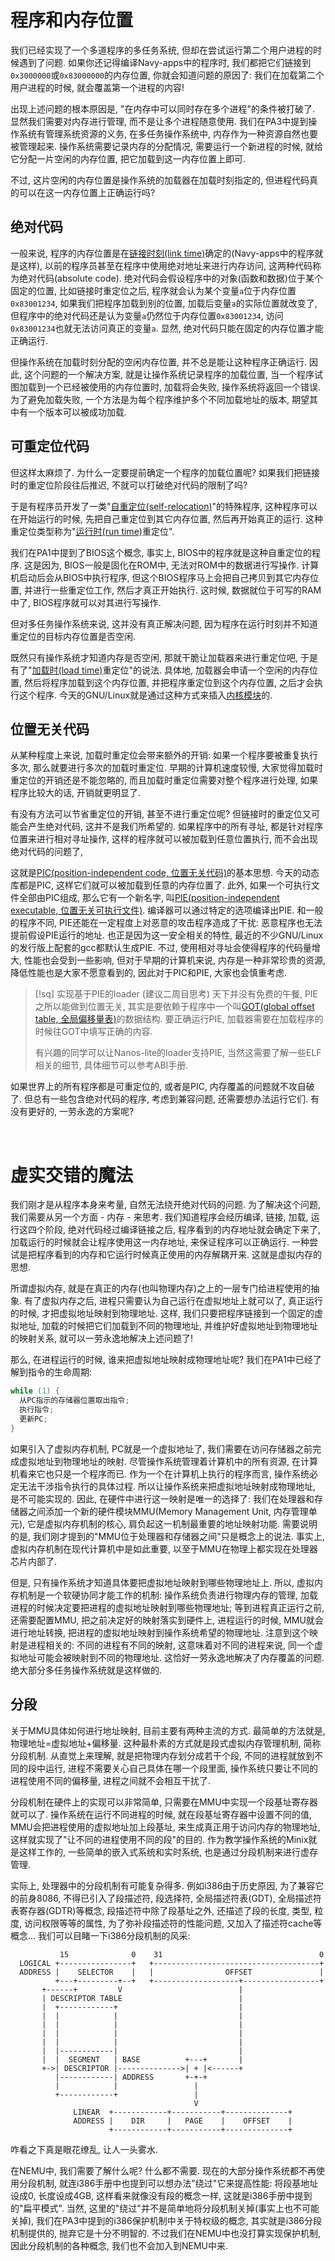 # 程序和内存位置

我们已经实现了一个多道程序的多任务系统, 但却在尝试运行第二个用户进程的时候遇到了问题. 如果你还记得编译Navy-apps中的程序时, 我们都把它们链接到`0x3000000`或`0x83000000`的内存位置, 你就会知道问题的原因了: 我们在加载第二个用户进程的时候, 就会覆盖第一个进程的内容!

出现上述问题的根本原因是, "在内存中可以同时存在多个进程"的条件被打破了. 显然我们需要对内存进行管理, 而不是让多个进程随意使用. 我们在PA3中提到操作系统有管理系统资源的义务, 在多任务操作系统中, 内存作为一种资源自然也要被管理起来. 操作系统需要记录内存的分配情况, 需要运行一个新进程的时候, 就给它分配一片空闲的内存位置, 把它加载到这一内存位置上即可.

不过, 这片空闲的内存位置是操作系统的加载器在加载时刻指定的, 但进程代码真的可以在这一内存位置上正确运行吗?

## 绝对代码

一般来说, 程序的内存位置是在[链接时刻(link time)](https://en.wikipedia.org/wiki/Link_time)确定的(Navy-apps中的程序就是这样), 以前的程序员甚至在程序中使用绝对地址来进行内存访问, 这两种代码称为绝对代码(absolute code). 绝对代码会假设程序中的对象(函数和数据)位于某个固定的位置, 比如链接时重定位之后, 程序就会认为某个变量`a`位于内存位置`0x83001234`, 如果我们把程序加载到别的位置, 加载后变量`a`的实际位置就改变了, 但程序中的绝对代码还是认为变量`a`仍然位于内存位置`0x83001234`, 访问`0x83001234`也就无法访问真正的变量`a`. 显然, 绝对代码只能在固定的内存位置才能正确运行.

但操作系统在加载时刻分配的空闲内存位置, 并不总是能让这种程序正确运行. 因此, 这个问题的一个解决方案, 就是让操作系统记录程序的加载位置, 当一个程序试图加载到一个已经被使用的内存位置时, 加载将会失败, 操作系统将返回一个错误. 为了避免加载失败, 一个方法是为每个程序维护多个不同加载地址的版本, 期望其中有一个版本可以被成功加载.

## 可重定位代码

但这样太麻烦了. 为什么一定要提前确定一个程序的加载位置呢? 如果我们把链接时的重定位阶段往后推迟, 不就可以打破绝对代码的限制了吗?

于是有程序员开发了一类"[自重定位(self-relocation)](https://en.wikipedia.org/wiki/Self-relocation)"的特殊程序, 这种程序可以在开始运行的时候, 先把自己重定位到其它内存位置, 然后再开始真正的运行. 这种重定位类型称为"[运行时(run time)](https://en.wikipedia.org/wiki/Run_time_(program_lifecycle_phase))重定位".

我们在PA1中提到了BIOS这个概念, 事实上, BIOS中的程序就是这种自重定位的程序. 这是因为, BIOS一般是固化在ROM中, 无法对ROM中的数据进行写操作. 计算机启动后会从BIOS中执行程序, 但这个BIOS程序马上会把自己拷贝到其它内存位置, 并进行一些重定位工作, 然后才真正开始执行. 这时候, 数据就位于可写的RAM中了, BIOS程序就可以对其进行写操作.

但对多任务操作系统来说, 这并没有真正解决问题, 因为程序在运行时刻并不知道重定位的目标内存位置是否空闲.

既然只有操作系统才知道内存是否空闲, 那就干脆让加载器来进行重定位吧, 于是有了"[加载时(load time)](https://en.wikipedia.org/wiki/Loader_(computing))重定位"的说法. 具体地, 加载器会申请一个空闲的内存位置, 然后将程序加载到这个内存位置, 并把程序重定位到这个内存位置, 之后才会执行这个程序. 今天的GNU/Linux就是通过这种方式来插入[内核模块](https://en.wikipedia.org/wiki/Loadable_kernel_module)的.

## 位置无关代码

从某种程度上来说, 加载时重定位会带来额外的开销: 如果一个程序要被重复执行多次, 那么就要进行多次的加载时重定位. 早期的计算机速度较慢, 大家觉得加载时重定位的开销还是不能忽略的, 而且加载时重定位需要对整个程序进行处理, 如果程序比较大的话, 开销就更明显了.

有没有方法可以节省重定位的开销, 甚至不进行重定位呢? 但链接时的重定位又可能会产生绝对代码, 这并不是我们所希望的. 如果程序中的所有寻址, 都是针对程序位置来进行相对寻址操作, 这样的程序就可以被加载到任意位置执行, 而不会出现绝对代码的问题了,

这就是[PIC(position-independent code, 位置无关代码)](https://en.wikipedia.org/wiki/Position-independent_code)的基本思想. 今天的动态库都是PIC, 这样它们就可以被加载到任意的内存位置了. 此外, 如果一个可执行文件全部由PIC组成, 那么它有一个新名字, 叫[PIE(position-independent executable, 位置无关可执行文件)](https://en.wikipedia.org/wiki/Position-independent_code#PIE). 编译器可以通过特定的选项编译出PIE. 和一般的程序不同, PIE还能在一定程度上对恶意的攻击程序造成了干扰: 恶意程序也无法提前假设PIE运行的地址. 也正是因为这一安全相关的特性, 最近的不少GNU/Linux的发行版上配套的gcc都默认生成PIE. 不过, 使用相对寻址会使得程序的代码量增大, 性能也会受到一些影响, 但对于早期的计算机来说, 内存是一种非常珍贵的资源, 降低性能也是大家不愿意看到的, 因此对于PIC和PIE, 大家也会慎重考虑.

>[!sq] 实现基于PIE的loader (建议二周目思考)
>天下并没有免费的午餐, PIE之所以能做到位置无关, 其实是要依赖于程序中一个叫[GOT(global offset table, 全局偏移量表)](https://www.technovelty.org/linux/plt-and-got-the-key-to-code-sharing-and-dynamic-libraries.html)的数据结构. 要正确运行PIE, 加载器需要在加载程序的时候往GOT中填写正确的内容.
>
>有兴趣的同学可以让Nanos-lite的loader支持PIE, 当然这需要了解一些ELF相关的细节, 具体细节可以参考ABI手册.

如果世界上的所有程序都是可重定位的, 或者是PIC, 内存覆盖的问题就不攻自破了. 但总有一些包含绝对代码的程序, 考虑到兼容问题, 还需要想办法运行它们. 有没有更好的, 一劳永逸的方案呢?

<br>

# 虚实交错的魔法

我们刚才是从程序本身来考量, 自然无法绕开绝对代码的问题. 为了解决这个问题, 我们需要从另一个方面 - 内存 - 来思考. 我们知道程序会经历编译, 链接, 加载, 运行这四个阶段, 绝对代码经过编译链接之后, 程序看到的内存地址就会确定下来了, 加载运行的时候就会让程序使用这一内存地址, 来保证程序可以正确运行. 一种尝试是把程序看到的内存和它运行时候真正使用的内存解耦开来. 这就是虚拟内存的思想.

所谓虚拟内存, 就是在真正的内存(也叫物理内存)之上的一层专门给进程使用的抽象. 有了虚拟内存之后, 进程只需要认为自己运行在虚拟地址上就可以了, 真正运行的时候, 才把虚拟地址映射到物理地址. 这样, 我们只要把程序链接到一个固定的虚拟地址, 加载的时候把它们加载到不同的物理地址, 并维护好虚拟地址到物理地址的映射关系, 就可以一劳永逸地解决上述问题了!

那么, 在进程运行的时候, 谁来把虚拟地址映射成物理地址呢? 我们在PA1中已经了解到指令的生命周期:

```c
while (1) {
  从PC指示的存储器位置取出指令;
  执行指令;
  更新PC;
}
```

如果引入了虚拟内存机制, PC就是一个虚拟地址了, 我们需要在访问存储器之前完成虚拟地址到物理地址的映射. 尽管操作系统管理着计算机中的所有资源, 在计算机看来它也只是一个程序而已. 作为一个在计算机上执行的程序而言, 操作系统必定无法干涉指令执行的具体过程. 所以让操作系统来把虚拟地址映射成物理地址, 是不可能实现的. 因此, 在硬件中进行这一映射是唯一的选择了: 我们在处理器和存储器之间添加一个新的硬件模块MMU(Memory Management Unit, 内存管理单元), 它是虚拟内存机制的核心, 肩负起这一机制最重要的地址映射功能. 需要说明的是, 我们刚才提到的"MMU位于处理器和存储器之间"只是概念上的说法. 事实上, 虚拟内存机制在现代计算机中是如此重要, 以至于MMU在物理上都实现在处理器芯片内部了.

但是, 只有操作系统才知道具体要把虚拟地址映射到哪些物理地址上. 所以, 虚拟内存机制是一个软硬协同才能工作的机制: 操作系统负责进行物理内存的管理, 加载进程的时候决定要把进程的虚拟地址映射到哪些物理地址; 等到进程真正运行之前, 还需要配置MMU, 把之前决定好的映射落实到硬件上, 进程运行的时候, MMU就会进行地址转换, 把进程的虚拟地址映射到操作系统希望的物理地址. 注意到这个映射是进程相关的: 不同的进程有不同的映射, 这意味着对不同的进程来说, 同一个虚拟地址可能会被映射到不同的物理地址. 这恰好一劳永逸地解决了内存覆盖的问题. 绝大部分多任务操作系统就是这样做的.

## 分段

关于MMU具体如何进行地址映射, 目前主要有两种主流的方式. 最简单的方法就是, 物理地址=虚拟地址+偏移量. 这种最朴素的方式就是段式虚拟内存管理机制, 简称分段机制. 从直觉上来理解, 就是把物理内存划分成若干个段, 不同的进程就放到不同的段中运行, 进程不需要关心自己具体在哪一个段里面, 操作系统只要让不同的进程使用不同的偏移量, 进程之间就不会相互干扰了.

分段机制在硬件上的实现可以非常简单, 只需要在MMU中实现一个段基址寄存器就可以了. 操作系统在运行不同进程的时候, 就在段基址寄存器中设置不同的值, MMU会把进程使用的虚拟地址加上段基址, 来生成真正用于访问内存的物理地址, 这样就实现了"让不同的进程使用不同的段"的目的. 作为教学操作系统的Minix就是这样工作的, 一些简单的嵌入式系统和实时系统, 也是通过分段机制来进行虚存管理.

实际上, 处理器中的分段机制有可能复杂得多. 例如i386由于历史原因, 为了兼容它的前身8086, 不得已引入了段描述符, 段选择符, 全局描述符表(GDT), 全局描述符表寄存器(GDTR)等概念, 段描述符中除了段基址之外, 还描述了段的长度, 类型, 粒度, 访问权限等等的属性, 为了弥补段描述符的性能问题, 又加入了描述符cache等概念... 我们可以目睹一下i386分段机制的风采:

```
           15              0    31                                   0
  LOGICAL +----------------+   +-------------------------------------+
  ADDRESS |    SELECTOR    |   |                OFFSET               |
          +---+---------+--+   +-------------------+-----------------+
       +------+         V                          |
       | DESCRIPTOR TABLE                          |
       |  +------------+                           |
       |  |            |                           |
       |  |            |                           |
       |  |            |                           |
       |  |            |                           |
       |  |------------|                           |
       |  |  SEGMENT   | BASE          +---+       |
       +->| DESCRIPTOR |-------------->| + |<------+
          |------------| ADDRESS       +-+-+
          |            |                 |
          +------------+                 |
                                         V
              LINEAR  +------------+-----------+--------------+
              ADDRESS |    DIR     |   PAGE    |    OFFSET    |
                      +------------+-----------+--------------+
```

咋看之下真是眼花缭乱, 让人一头雾水.

在NEMU中, 我们需要了解什么呢? 什么都不需要. 现在的大部分操作系统都不再使用分段机制, 就连i386手册中也提到可以想办法"绕过"它来提高性能: 将段基地址设成0, 长度设成4GB, 这样看来就像没有段的概念一样, 这就是i386手册中提到的"扁平模式". 当然, 这里的"绕过"并不是简单地将分段机制关掉(事实上也不可能关掉), 我们在PA3中提到的i386保护机制中关于特权级的概念, 其实就是i386分段机制提供的, 抛弃它是十分不明智的. 不过我们在NEMU中也没打算实现保护机制, 因此分段机制的各种概念, 我们也不会加入到NEMU中来.